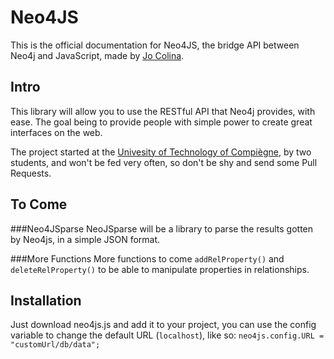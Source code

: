 Neo4JS
======

This is the official documentation for Neo4JS, the bridge API between Neo4j and JavaScript, made by [Jo Colina](http://twitter.com/jsmrcaga).

Intro
-----

This library will allow you to use the RESTful API that Neo4j provides, with ease. The goal being to provide people with simple power to create great interfaces on the web.

The project started at the [Univesity of Technology of Compiègne](http://utc.fr), by two students, and won't be fed very often, so don't be shy and send some Pull Requests.

To Come 
-------

###Neo4JSparse
NeoJSparse will be a library to parse the results gotten by Neo4js, in a simple JSON format.  

###More Functions
More functions to come `addRelProperty()` and `deleteRelProperty()` to be able to manipulate properties in relationships.

Installation
------------

Just download neo4js.js and add it to your project, you can use the config variable to change the default URL (`localhost`), like so: `neo4js.config.URL = "customUrl/db/data";`